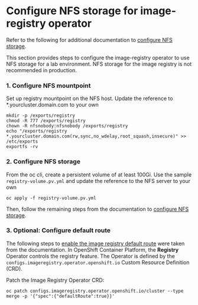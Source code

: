 # Configure NFS storage for image-registry operator

Refer to the following for additional documentation to [configure NFS storage].

This section provides steps to configure the image-registry operator to use NFS storage for a lab environment.  NFS storage for the image registry is not recommended in production.

### 1. Configure NFS mountpoint

Set up registry mountpoint on the NFS host.  Update the reference to *.yourcluster.domain.com to your own
```
mkdir -p /exports/registry
chmod -R 777 /exports/registry
chown -R nfsnobody:nfsnobody /exports/registry
echo "/exports/registry *.yourcluster.domain.com(rw,sync,no_wdelay,root_squash,insecure)" >> /etc/exports
exportfs -rv
```

### 2. Configure NFS storage

From the oc cli, create a persistent volume of at least 100Gi.  Use the sample `registry-volume.pv.yml` and update the reference to the NFS server to your own
```
oc apply -f registry-volume.pv.yml
```

Then, follow the remaining steps from the documentation to [configure NFS storage].

### 3. Optional: Configure default route

The following steps to [enable the image registry default route] were taken from the documentation.  In OpenShift Container Platform, the **Registry** Operator controls the registry feature. The Operator is defined by the `configs.imageregistry.operator.openshift.io` Custom Resource Definition (CRD).

Patch the Image Registry Operator CRD:
```
oc patch configs.imageregistry.operator.openshift.io/cluster --type merge -p '{"spec":{"defaultRoute":true}}'
```

[configure NFS storage]: https://docs.openshift.com/container-platform/4.3/registry/configuring-registry-storage/configuring-registry-storage-baremetal.html#registry-configuring-storage-baremetal_configuring-registry-storage-baremetal
[enable the image registry default route]: https://docs.openshift.com/container-platform/4.3/registry/configuring-registry-operator.html#registry-operator-default-crd_configuring-registry-operator
